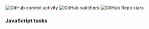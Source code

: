 ![GitHub commit activity](https://img.shields.io/github/commit-activity/m/heartshapedbox/html-css-js?color=5955E8&label=commits)
![GitHub watchers](https://img.shields.io/github/watchers/heartshapedbox/html-css-js?color=5955E8&logo=github)
![GitHub Repo stars](https://img.shields.io/github/stars/heartshapedbox/html-css-js?color=5955E8&logo=github)
### JavaScript tasks
